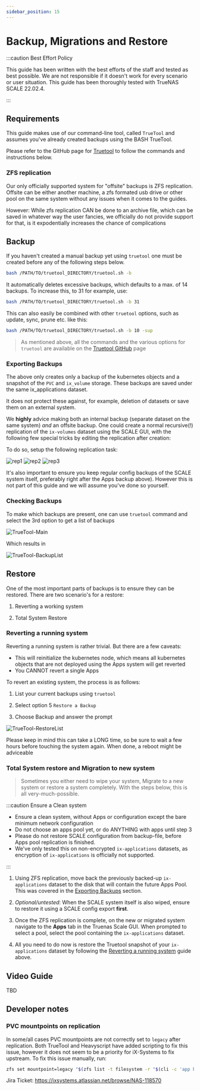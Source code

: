 ```yaml
---
sidebar_position: 15
---
```

# Backup, Migrations and Restore

:::caution Best Effort Policy

This guide has been written with the best efforts of the staff and tested as best possible. We are not responsible if it doesn't work for every scenario or user situation. 
This guide has been thoroughly tested with TrueNAS SCALE 22.02.4.

:::

## Requirements

This guide makes use of our command-line tool, called `TrueTool` and assumes you've already created backups using the BASH TrueTool.

Please refer to the GitHub page for [Truetool](https://github.com/truecharts/truetool) to follow the commands and instructions below.

### ZFS replication

Our only officially supported system for "offsite" backups is ZFS replication. Offsite can be either another machine, a zfs formated usb drive or other pool on the same system without any issues when it comes to the guides.

However: While zfs replication CAN be done to an archive file, which can be saved in whatever way the user fancies, we officially do not provide support for that, is it expodentially increases the chance of complications

## Backup

If you haven't created a manual backup yet using `truetool` one must be created before any of the following steps below.

```bash
bash /PATH/TO/truetool_DIRECTORY/truetool.sh -b
```

It automatically deletes excessive backups, which defaults to a max. of 14 backups. To increase this, to 31 for example, use:

```bash
bash /PATH/TO/truetool_DIRECTORY/truetool.sh -b 31
```

This can also easily be combined with other `truetool` options, such as update, sync, prune etc. like this:

```bash
bash /PATH/TO/truetool_DIRECTORY/truetool.sh -b 10 -sup
```

>As mentioned above, all the commands and the various options for `truetool` are available on the [Truetool GitHub](https://github.com/truecharts/truetool) page

### Exporting Backups

The above only creates only a backup of the kubernetes objects and a snapshot of the `PVC` and `ix_volume` storage.
These backups are saved under the same ix_applications dataset.

It does not protect these against, for example, deletion of datasets or save them on an external system.

We **highly** advice making both an internal backup (separate dataset on the same system) *and* an offsite backup.
One could create a normal recursive(!) replication of the `ix-volumes` dataset using the SCALE GUI, with the following few special tricks by editing the replication after creation:

To do so, setup the following replication task:

![rep1](img/Replication1.png)
![rep2](img/Replication2.png)
![rep3](img/Replication3.png)

It's also important to ensure you keep regular config backups of the SCALE system itself, preferably right after the Apps backup above).
However this is not part of this guide and we will assume you've done so yourself.

### Checking Backups

To make which backups are present, one can use `truetool` command and select the 3rd option to get a list of backups

![TrueTool-Main](img/TrueTool-Main.png)

Which results in

![TrueTool-BackupList](img/TrueTool-Backup-List.png)

## Restore

One of the most important parts of backups is to ensure they can be restored.
There are two scenario's for a restore:

1. Reverting a working system

2. Total System Restore

### Reverting a running system

Reverting a running system is rather trivial. But there are a few caveats:

- This will reinitialize the kubernetes node, which means all kubernetes objects that are not deployed using the Apps system will get reverted
- You CANNOT revert a single Apps

To revert an existing system, the process is as follows:

1. List your current backups using `truetool`

2. Select option 5 `Restore a Backup`

3. Choose Backup and answer the prompt

![TrueTool-RestoreList](img/TrueTool-Restore-List.png)

Please keep in mind this can take a LONG time, so be sure to wait a few hours before touching the system again.
When done, a reboot might be adviceable

### Total System restore and Migration to new system

>Sometimes you either need to wipe your system, Migrate to a new system or restore a system completely.
With the steps below, this is all very-much-possible.

:::caution Ensure a Clean system

- Ensure a clean system, without Apps or configuration except the bare minimum network configuration
- Do not choose an apps pool yet, or do ANYTHING with apps until step 3
- Please do not restore SCALE configuration from backup-file, before Apps pool replication is finished.
- We've only tested this on non-encrypted `ix-applications` datasets, as encryption of `ix-applications` is officially not supported.

:::


1. Using ZFS replication, move back the previously backed-up `ix-applications` dataset to the disk that will contain the future Apps Pool. This was covered in the [Exporting Backups](#exporting-backups) section.

2. _Optional/untested_: When the SCALE system itself is also wiped, ensure to restore it using a SCALE config export **first**.

3. Once the ZFS replication is complete, on the new or migrated system navigate to the __Apps__ tab in the Truenas Scale GUI. When prompted to select a pool, select the pool containing the `ix-applications` dataset.

4. All you need to do now is restore the Truetool snapshot of your `ix-applications` dataset by following the [Reverting a running system](#reverting-a-running-system) guide above.

## Video Guide

TBD

## Developer notes

### PVC mountpoints on replication

In some/all cases PVC mountpoints are not correctly set to `legacy` after replication.
Both TrueTool and Heavyscript have added scripting to fix this issue, however it does not seem to be a priority for iX-Systems to fix upstream.
To fix this issue manually, run:
>
```bash
zfs set mountpoint=legacy "$(zfs list -t filesystem -r "$(cli -c 'app kubernetes config' | grep -E "pool\s\|" | awk -F '|' '{print $3}' | tr -d " \t\n\r")" -o name -H | grep "volumes/pvc")" 
```

Jira Ticket:
https://ixsystems.atlassian.net/browse/NAS-118570
